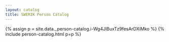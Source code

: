 ```yaml
---
layout: catalog
title: SWERIK Person Catalog
---
```

{% assign p = site.data._person-catalog.i-Wg4JiBuxTz9fesArDXiMko %}
{% include person-catalog.html p=p %}

